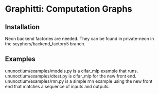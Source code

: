 # Graphitti: Computation Graphs

## Installation
Neon backend factories are needed.  They can be found in private-neon in the scyphers/backend_factory5 branch.

## Examples
ununoctium/examples/models.py is a cifar_mlp example that runs.
ununoctium/examples/dtest.py is cifar_mlp for the new front end.
ununoctium/examples/rnn.py is a simple rnn example using the new front end that matches a sequence of inputs and outputs.
